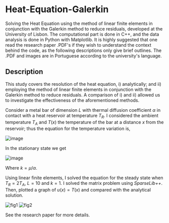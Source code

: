 # Heat-Equation-Galerkin
Solving the Heat Equation using the method of linear finite elements in conjunction with the Galerkin method to reduce residuals, developed at the University of Lisbon. The computational part is done in C++, and the data analysis is done in Python with Matplotlib. It is highly suggested that one read the research paper .PDF's if they wish to understand the context behind the code, as the following descriptions only give brief outlines. The .PDF and images are in Portuguese according to the university's language.

## Description
This study covers the resolution of the heat equation, i) analytically; and ii) employing the method of linear finite elements in conjunction with the Galerkin method to reduce residuals.
A comparison of i) and ii) allowed us to investigate the effectiveness of the aforementioned methods.

Consider a metal bar of dimension $L$ with thermal diffusion coefficient $\alpha$ in contact with a heat reservoir at temperature $T_R$. I considered the ambient temperature $T_A$ and $T(x)$ the temperature of the bar
at a distance $x$ from the reservoir; thus the equation for the temperature variation is,

![image](https://github.com/21sult/Heat-Equation-Galerkin/assets/145617965/8a6cb554-2b54-4910-9556-276c9788d742)

In the stationary state we get

![image](https://github.com/21sult/Heat-Equation-Galerkin/assets/145617965/9fd63d5b-c22e-4964-b1a6-08c9fb36683c)

Where $k=\mu / \alpha$.

Using linear finite elements, I solved the equation for the steady state when $T_R = 2 T_A$, $L = 10$ and $k=1$. I solved the matrix problem using _SparseLib++_. Then, plotted a graph of $u(x) = T(x)$ and compared with the analytical solution.

![fig1](https://github.com/21sult/Heat-Equation-Galerkin/assets/145617965/99fabba2-400d-44fc-92b7-c1ba8b0539ac)
![fig2](https://github.com/21sult/Heat-Equation-Galerkin/assets/145617965/718d2d17-7e9f-4b00-9322-10a37cdc2655)

See the research paper for more details.
